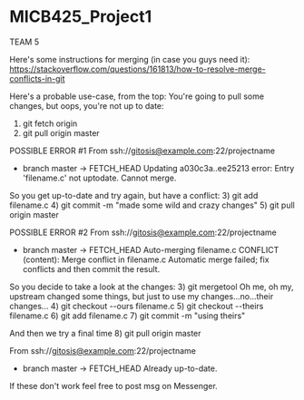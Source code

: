 # MICB425_Project1
TEAM 5

Here's some instructions for merging (in case you guys need it):
https://stackoverflow.com/questions/161813/how-to-resolve-merge-conflicts-in-git  

Here's a probable use-case, from the top:
You're going to pull some changes, but oops, you're not up to date:
1) git fetch origin
2) git pull origin master  

POSSIBLE ERROR #1
From ssh://gitosis@example.com:22/projectname
 * branch            master     -> FETCH_HEAD
Updating a030c3a..ee25213
error: Entry 'filename.c' not uptodate. Cannot merge.  
  
So you get up-to-date and try again, but have a conflict:
3) git add filename.c
4) git commit -m "made some wild and crazy changes"
5) git pull origin master  

POSSIBLE ERROR #2
From ssh://gitosis@example.com:22/projectname
 * branch            master     -> FETCH_HEAD
Auto-merging filename.c
CONFLICT (content): Merge conflict in filename.c
Automatic merge failed; fix conflicts and then commit the result.  

So you decide to take a look at the changes:
3) git mergetool
Oh me, oh my, upstream changed some things, but just to use my changes...no...their changes...
4) git checkout --ours filename.c
5) git checkout --theirs filename.c
6) git add filename.c
7) git commit -m "using theirs"  

And then we try a final time
8) git pull origin master  

From ssh://gitosis@example.com:22/projectname
 * branch            master     -> FETCH_HEAD
Already up-to-date.  

If these don't work feel free to post msg on Messenger.
